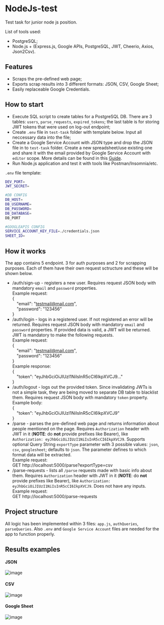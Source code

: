 # NodeJs-test

Test task for junior node js position.

List of tools used:

- PostgreSQL;
- Node.js + (Express.js, Google APIs, PostgreSQL, JWT, Cheerio, Axios, Json2Csv).

## Features

- Scraps the pre-defined web page;
- Exports scrap results into 3 different formats: JSON, CSV, Google Sheet;
- Easily replaceable Google Credentials.

## How to start
- Execute SQL script to create tables for a PostgreSQL DB. There are 3 tables: `users`, `parse_requests`, `expired_tokens`; the last table is for storing JWT tokens that were used on log-out endpoint;
- Create `.env` file in `test-task` folder with template below. Input all neccessary data into the file;
- Create a Google Service Account with JSON type and drop the JSON file in to `test-task` folder. Create a new spreadsheet/use existing one and share it with the email provided by Google Service Account with `editor` scope. More details can be found in this [Guide](https://medium.com/@shkim04/beginner-guide-on-google-sheet-api-for-node-js-4c0b533b071a).
- Run Node.js application and test it with tools like Postman/Insomnia/etc.

`.env` file template:
```sh
DEV_PORT=
JWT_SECRET=

#DB CONFIG
DB_HOST=
DB_USERNAME=
DB_PASSWORD=
DB_DATABASE=
DB_PORT

#GOOGLEAPIS CONFIG
SERVICE_ACCOUNT_KEY_FILE=./credentials.json
SHEET_ID=
```


## How it works

The app contains 5 endpoint. 3 for auth purposes and 2 for scrapping purposes. Each of them have their own request sctructure and these will be shown below.

- /auth/sign-up - registers a new user.
Requires request JSON body with mandatory `email` and `password` properties.\
Example request:\
{\
&emsp;"email": "testmail@mail.com",\
&emsp;"password": "123456"\
}
- /auth/login - logs in a registered user. If not registered an error will be returned. Requires request JSON body with mandatory `email` and `password` properties. If provided data is valid, a JWT will be returned. JWT is mandatory to make the following requests.\
Example request:\
{\
&emsp;"email": "testmail@mail.com",\
&emsp;"password": "123456"\
}\
Example response:\
{\
&emsp;"token": "eyJhbGciOiJIUzI1NiIsInR5cCI6IkpXVCJ9..."\
}
- /auth/logout - logs out the provided token. Since invalidating JWTs is not a simple task, they are being moved to separate DB table to blacklist them. Requires request JSON body with mandatory `token` property.\
Example body:\
{\
&emsp;"token": "eyJhbGciOiJIUzI1NiIsInR5cCI6IkpXVCJ9"\
}
- /parse - parses the pre-defined web page and returns information about people mentioned on the page. Requires `Authorization` header with JWT in it (**NOTE**: do **not** provide prefixes like Bearer), like `Authorization: eyJhbGciOiJIUzI1NiIsInR5cCI6IkpXVCJ9`. Supports optional Query String `exportType` parameter with 3 possible values: `json`, `csv`, `googlesheet`; defaults to `json`. The parameter defines to which format data will be extracted.\
Example request:\
GET http://localhost:5000/parse?exportType=csv
- /parse-requests - lists all `/parse` requests made with basic info about them. Requires `Authorization` header with JWT in it (**NOTE**: do **not** provide prefixes like Bearer), like `Authorization: eyJhbGciOiJIUzI1NiIsInR5cCI6IkpXVCJ9`. Does not have any inputs.\
Example request:\
GET http://localhost:5000/parse-requests

## Project structure
All logic has been implemented within 3 files: `app.js`, `authQueries`, `parseQueries`. Also `.env` and `Google Service Account` files are needed for the app to function properly.

## Results examples
#### JSON
![image](https://github.com/capybarin/NodeJs-test/assets/45234376/644e81e4-2939-421f-8c82-3edef7e30389)

#### CSV
![image](https://github.com/capybarin/NodeJs-test/assets/45234376/4b7188b9-9b97-41e2-b221-72eeeea9174b)

#### Google Sheet
![image](https://github.com/capybarin/NodeJs-test/assets/45234376/d31b605a-8909-45da-8d21-0e91f24789f5)

